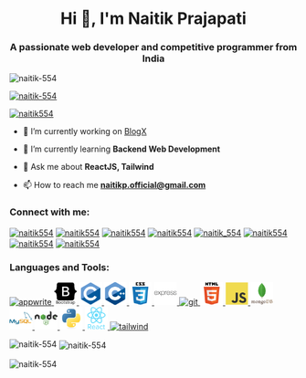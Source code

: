 <h1 align="center">Hi 👋, I'm Naitik Prajapati</h1>
<h3 align="center">A passionate web developer and competitive programmer from India</h3>

<p align="left"> <img src="https://komarev.com/ghpvc/?username=naitik-554&label=Profile%20views&color=0e75b6&style=flat" alt="naitik-554" /> </p>

<p align="left"> <a href="https://github.com/ryo-ma/github-profile-trophy"><img src="https://github-profile-trophy.vercel.app/?username=naitik-554" alt="naitik-554" /></a> </p>

<p align="left"> <a href="https://twitter.com/naitik554" target="blank"><img src="https://img.shields.io/twitter/follow/naitik554?logo=twitter&style=for-the-badge" alt="naitik554" /></a> </p>

- 🔭 I’m currently working on [BlogX](Soon)

- 🌱 I’m currently learning **Backend Web Development**

- 💬 Ask me about **ReactJS, Tailwind**

- 📫 How to reach me **naitikp.official@gmail.com**

<h3 align="left">Connect with me:</h3>
<p align="left">
<a href="https://twitter.com/naitik554" target="blank"><img align="center" src="https://raw.githubusercontent.com/rahuldkjain/github-profile-readme-generator/master/src/images/icons/Social/twitter.svg" alt="naitik554" height="30" width="40" /></a>
<a href="https://linkedin.com/in/naitik554" target="blank"><img align="center" src="https://raw.githubusercontent.com/rahuldkjain/github-profile-readme-generator/master/src/images/icons/Social/linked-in-alt.svg" alt="naitik554" height="30" width="40" /></a>
<a href="https://instagram.com/naitik554" target="blank"><img align="center" src="https://raw.githubusercontent.com/rahuldkjain/github-profile-readme-generator/master/src/images/icons/Social/instagram.svg" alt="naitik554" height="30" width="40" /></a>
<a href="https://www.youtube.com/c/naitik554" target="blank"><img align="center" src="https://raw.githubusercontent.com/rahuldkjain/github-profile-readme-generator/master/src/images/icons/Social/youtube.svg" alt="naitik554" height="30" width="40" /></a>
<a href="https://www.codechef.com/users/naitik_554" target="blank"><img align="center" src="https://cdn.jsdelivr.net/npm/simple-icons@3.1.0/icons/codechef.svg" alt="naitik_554" height="30" width="40" /></a>
<a href="https://codeforces.com/profile/naitik554" target="blank"><img align="center" src="https://raw.githubusercontent.com/rahuldkjain/github-profile-readme-generator/master/src/images/icons/Social/codeforces.svg" alt="naitik554" height="30" width="40" /></a>
<a href="https://www.leetcode.com/naitik554" target="blank"><img align="center" src="https://raw.githubusercontent.com/rahuldkjain/github-profile-readme-generator/master/src/images/icons/Social/leet-code.svg" alt="naitik554" height="30" width="40" /></a>
<a href="https://auth.geeksforgeeks.org/user/naitik554" target="blank"><img align="center" src="https://raw.githubusercontent.com/rahuldkjain/github-profile-readme-generator/master/src/images/icons/Social/geeks-for-geeks.svg" alt="naitik554" height="30" width="40" /></a>
</p>

<h3 align="left">Languages and Tools:</h3>
<p align="left"> <a href="https://appwrite.io" target="_blank" rel="noreferrer"> <img src="https://www.vectorlogo.zone/logos/appwriteio/appwriteio-icon.svg" alt="appwrite" width="40" height="40"/> </a> <a href="https://getbootstrap.com" target="_blank" rel="noreferrer"> <img src="https://raw.githubusercontent.com/devicons/devicon/master/icons/bootstrap/bootstrap-plain-wordmark.svg" alt="bootstrap" width="40" height="40"/> </a> <a href="https://www.cprogramming.com/" target="_blank" rel="noreferrer"> <img src="https://raw.githubusercontent.com/devicons/devicon/master/icons/c/c-original.svg" alt="c" width="40" height="40"/> </a> <a href="https://www.w3schools.com/cpp/" target="_blank" rel="noreferrer"> <img src="https://raw.githubusercontent.com/devicons/devicon/master/icons/cplusplus/cplusplus-original.svg" alt="cplusplus" width="40" height="40"/> </a> <a href="https://www.w3schools.com/css/" target="_blank" rel="noreferrer"> <img src="https://raw.githubusercontent.com/devicons/devicon/master/icons/css3/css3-original-wordmark.svg" alt="css3" width="40" height="40"/> </a> <a href="https://expressjs.com" target="_blank" rel="noreferrer"> <img src="https://raw.githubusercontent.com/devicons/devicon/master/icons/express/express-original-wordmark.svg" alt="express" width="40" height="40"/> </a> <a href="https://git-scm.com/" target="_blank" rel="noreferrer"> <img src="https://www.vectorlogo.zone/logos/git-scm/git-scm-icon.svg" alt="git" width="40" height="40"/> </a> <a href="https://www.w3.org/html/" target="_blank" rel="noreferrer"> <img src="https://raw.githubusercontent.com/devicons/devicon/master/icons/html5/html5-original-wordmark.svg" alt="html5" width="40" height="40"/> </a> <a href="https://developer.mozilla.org/en-US/docs/Web/JavaScript" target="_blank" rel="noreferrer"> <img src="https://raw.githubusercontent.com/devicons/devicon/master/icons/javascript/javascript-original.svg" alt="javascript" width="40" height="40"/> </a> <a href="https://www.mongodb.com/" target="_blank" rel="noreferrer"> <img src="https://raw.githubusercontent.com/devicons/devicon/master/icons/mongodb/mongodb-original-wordmark.svg" alt="mongodb" width="40" height="40"/> </a> <a href="https://www.mysql.com/" target="_blank" rel="noreferrer"> <img src="https://raw.githubusercontent.com/devicons/devicon/master/icons/mysql/mysql-original-wordmark.svg" alt="mysql" width="40" height="40"/> </a> <a href="https://nodejs.org" target="_blank" rel="noreferrer"> <img src="https://raw.githubusercontent.com/devicons/devicon/master/icons/nodejs/nodejs-original-wordmark.svg" alt="nodejs" width="40" height="40"/> </a> <a href="https://www.python.org" target="_blank" rel="noreferrer"> <img src="https://raw.githubusercontent.com/devicons/devicon/master/icons/python/python-original.svg" alt="python" width="40" height="40"/> </a> <a href="https://reactjs.org/" target="_blank" rel="noreferrer"> <img src="https://raw.githubusercontent.com/devicons/devicon/master/icons/react/react-original-wordmark.svg" alt="react" width="40" height="40"/> </a> <a href="https://tailwindcss.com/" target="_blank" rel="noreferrer"> <img src="https://www.vectorlogo.zone/logos/tailwindcss/tailwindcss-icon.svg" alt="tailwind" width="40" height="40"/> </a> </p>

<p><img align="left" src="https://github-readme-stats.vercel.app/api/top-langs?username=naitik-554&show_icons=true&locale=en&layout=compact" alt="naitik-554" /></p>

<p>&nbsp;<img align="center" src="https://github-readme-stats.vercel.app/api?username=naitik-554&show_icons=true&locale=en" alt="naitik-554" /></p>

<p><img align="center" src="https://github-readme-streak-stats.herokuapp.com/?user=naitik-554&" alt="naitik-554" /></p>
